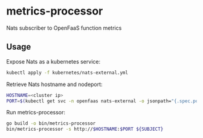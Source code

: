 # metrics-processor
Nats subscriber to OpenFaaS function metrics

## Usage

Expose Nats as a kubernetes service:
```bash
kubectl apply -f kubernetes/nats-external.yml
```

Retrieve Nats hostname and nodeport:
```bash
HOSTNAME=<cluster ip>
PORT=$(kubectl get svc -n openfaas nats-external -o jsonpath="{.spec.ports[0].nodePort}")
```

Run metrics-processor:
```bash
go build -o bin/metrics-processor
bin/metrics-processor -s http://$HOSTNAME:$PORT ${SUBJECT}
```